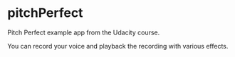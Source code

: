 # pitchPerfect

Pitch Perfect example app from the Udacity course.

You can record your voice and playback the recording with various effects.
